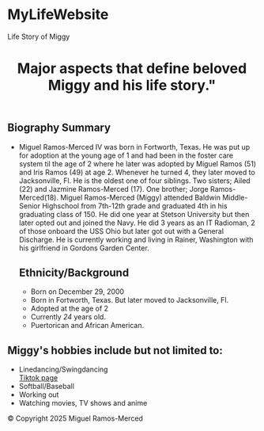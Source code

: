 # MyLifeWebsite
Life Story of Miggy
<!DOCTYPE html>
<!-- Homepage for handleyskitty.com -->
<html lang="en">
    <head>
        <meta description="Everything you ever wanted to know about Miggy.">
    </head>
    <body>
        <header>
            <h1>Major aspects that define beloved Miggy and his life story."</h1>
        </header>
        <main>
            <h2>Biography Summary</h2>
        <ul>
            <li>Miguel Ramos-Merced IV was born in Fortworth, Texas. He was put up for adoption at the young age of 1 and had been in the foster care system til the age of 2 where he later was adopted by Miguel Ramos (51) and Iris Ramos (49) at age 2. Whenever he turned 4, they later moved to Jacksonville, Fl. He is the oldest one of four siblings. Two sisters; Ailed (22) and Jazmine Ramos-Merced (17). One brother; Jorge Ramos-Merced(18). Miguel Ramos-Merced (Miggy) attended Baldwin Middle-Senior Highschool from 7th-12th grade and graduated 4th in his graduating class of 150. He did one year at Stetson University but then later opted out and joined the Navy. He did 3 years as an IT Radioman, 2 of those onboard the USS Ohio but later got out with a General Discharge. He is currently working and living in Rainer, Washington with his girlfriend in Gordons Garden Center.</li>
            <h2>Ethnicity/Background</h2>
            <ul>
                <li>Born on December 29, 2000</li>
                <li>Born in Fortworth, Texas. But later moved to Jacksonville, Fl.</li>
                <li>Adopted at the age of 2</li>
                <li>Currently <em>24</em> years old.</li>
                <li>Puertorican and African American.</li>
            </ul>
            </main>
<h2>Miggy's hobbies include but not limited to:</h2>
      <ul>
        <li>Linedancing/Swingdancing</li><a href= "https://www.tiktok.com/@miguelramos3806/">Tiktok page</a></li>
        <li>Softball/Baseball</li>
        <li>Working out</li>
        <li>Watching movies, TV shows and anime</li>
      </ul>
 
<footer>&copy; Copyright 2025 Miguel Ramos-Merced</footer>
    </body>
</html>
